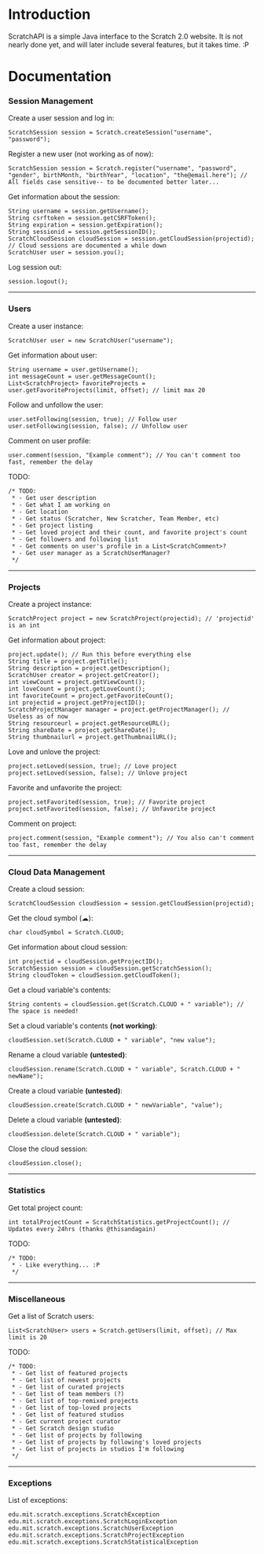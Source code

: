 # Introduction
ScratchAPI is a simple Java interface to the Scratch 2.0 website. It is not nearly done yet, and will later include several features, but it takes time. :P


# Documentation
### Session Management
Create a user session and log in:
```
ScratchSession session = Scratch.createSession("username", "password");
```

Register a new user (not working as of now):
```
ScratchSession session = Scratch.register("username", "password", "gender", birthMonth, "birthYear", "location", "the@email.here"); // All fields case sensitive-- to be documented better later...
```

Get information about the session:
```
String username = session.getUsername();
String csrftoken = session.getCSRFToken();
String expiration = session.getExpiration();
String sessionid = session.getSessionID();
ScratchCloudSession cloudSession = session.getCloudSession(projectid); // Cloud sessions are documented a while down
ScratchUser user = session.you();
```

Log session out:
```
session.logout();
```

------

### Users
Create a user instance:
```
ScratchUser user = new ScratchUser("username");
```

Get information about user:
```
String username = user.getUsername();
int messageCount = user.getMessageCount();
List<ScratchProject> favoriteProjects = user.getFavoriteProjects(limit, offset); // limit max 20
```

Follow and unfollow the user:
```
user.setFollowing(session, true); // Follow user
user.setFollowing(session, false); // Unfollow user
```

Comment on user profile:
```
user.comment(session, "Example comment"); // You can't comment too fast, remember the delay
```

TODO:
```
/* TODO: 
 * - Get user description
 * - Get what I am working on
 * - Get location
 * - Get status (Scratcher, New Scratcher, Team Member, etc) 
 * - Get project listing
 * - Get loved project and their count, and favorite project's count
 * - Get followers and following list
 * - Get comments on user's profile in a List<ScratchComment>?
 * - Get user manager as a ScratchUserManager?
 */
```

------

### Projects
Create a project instance:
```
ScratchProject project = new ScratchProject(projectid); // 'projectid' is an int
```

Get information about project:
```
project.update(); // Run this before everything else
String title = project.getTitle();
String description = project.getDescription();
ScratchUser creator = project.getCreator();
int viewCount = project.getViewCount();
int loveCount = project.getLoveCount();
int favoriteCount = project.getFavoriteCount();
int projectid = project.getProjectID();
ScratchProjectManager manager = project.getProjectManager(); // Useless as of now
String resourceurl = project.getResourceURL();
String shareDate = project.getShareDate();
String thumbnailurl = project.getThumbnailURL();
```

Love and unlove the project:
```
project.setLoved(session, true); // Love project
project.setLoved(session, false); // Unlove project
```

Favorite and unfavorite the project:
```
project.setFavorited(session, true); // Favorite project
project.setFavorited(session, false); // Unfavorite project
```

Comment on project:
```
project.comment(session, "Example comment"); // You also can't comment too fast, remember the delay
```

------

### Cloud Data Management
Create a cloud session:
```
ScratchCloudSession cloudSession = session.getCloudSession(projectid);
```

Get the cloud symbol (☁):
```
char cloudSymbol = Scratch.CLOUD;
```

Get information about cloud session:
```
int projectid = cloudSession.getProjectID();
ScratchSession session = cloudSession.getScratchSession();
String cloudToken = cloudSession.getCloudToken();
```

Get a cloud variable's contents:
```
String contents = cloudSession.get(Scratch.CLOUD + " variable"); // The space is needed!
```

Set a cloud variable's contents **(not working)**:
```
cloudSession.set(Scratch.CLOUD + " variable", "new value");
```

Rename a cloud variable **(untested)**:
```
cloudSession.rename(Scratch.CLOUD + " variable", Scratch.CLOUD + " newName");
```

Create a cloud variable **(untested)**:
```
cloudSession.create(Scratch.CLOUD + " newVariable", "value");
```

Delete a cloud variable **(untested)**:
```
cloudSession.delete(Scratch.CLOUD + " variable");
```

Close the cloud session:
```
cloudSession.close();
```

------

### Statistics
Get total project count:
```
int totalProjectCount = ScratchStatistics.getProjectCount(); // Updates every 24hrs (thanks @thisandagain)
```

TODO:
```
/* TODO:
 * - Like everything... :P
 */
```

------

### Miscellaneous
Get a list of Scratch users:
```
List<ScratchUser> users = Scratch.getUsers(limit, offset); // Max limit is 20
```

TODO:
```
/* TODO:
 * - Get list of featured projects
 * - Get list of newest projects
 * - Get list of curated projects
 * - Get list of team members (?)
 * - Get list of top-remixed projects
 * - Get list of top-loved projects
 * - Get list of featured studios
 * - Get current project curator
 * - Get Scratch design studio
 * - Get list of projects by following
 * - Get list of projects by following's loved projects
 * - Get list of projects in studios I'm following
 */
```

------

### Exceptions
List of exceptions:
```
edu.mit.scratch.exceptions.ScratchException
edu.mit.scratch.exceptions.ScratchLoginException
edu.mit.scratch.exceptions.ScratchUserException
edu.mit.scratch.exceptions.ScratchProjectException
edu.mit.scratch.exceptions.ScratchStatisticalException
```
